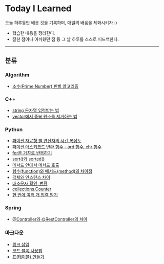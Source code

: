 # Today I Learned
오늘 하루동안 배운 것을 기록하며, 매일의 배움을 체화시키자 :)

+ 학습한 내용을 정리한다.
+ 잘한 점이나 아쉬웠던 점 등 그 날 하루를 스스로 피드백한다.

<hr>

## 분류

### Algorithm
+ [소수(Prime Number) 판별 알고리즘](https://github.com/Yiseull/TIL/blob/main/%EC%95%8C%EA%B3%A0%EB%A6%AC%EC%A6%98/%EC%86%8C%EC%88%98(Prime%20Number)%20%ED%8C%90%EB%B3%84.md)

### C++
+ [string 문자열 입력받는 법](https://github.com/Yiseull/TIL/blob/main/C%2B%2B/string%20%EB%AC%B8%EC%9E%90%EC%97%B4%20%EC%9E%85%EB%A0%A5%EB%B0%9B%EB%8A%94%20%EB%B2%95.md)
+ [vector에서 중복 원소를 제거하는 법](https://github.com/Yiseull/TIL/blob/main/C%2B%2B/vector%20%EC%A4%91%EB%B3%B5%20%EC%A0%9C%EA%B1%B0.md)

### Python
+ [파이썬 자료형 별 연산자의 시간 복잡도](https://github.com/Yiseull/TIL/blob/main/Python/%ED%8C%8C%EC%9D%B4%EC%8D%AC%20%EC%9E%90%EB%A3%8C%ED%98%95%20%EB%B3%84%20%EC%97%B0%EC%82%B0%EC%9E%90%EC%9D%98%20%EC%8B%9C%EA%B0%84%20%EB%B3%B5%EC%9E%A1%EB%8F%84.md)
+ [파이썬 아스키코드 변환 함수 - ord 함수, chr 함수](https://github.com/Yiseull/TIL/blob/main/Python/%ED%8C%8C%EC%9D%B4%EC%8D%AC%20%EC%95%84%EC%8A%A4%ED%82%A4%EC%BD%94%EB%93%9C%20%EB%B3%80%ED%99%98%20%ED%95%A8%EC%88%98%20-%20ord%20%ED%95%A8%EC%88%98%2C%20chr%ED%95%A8%EC%88%98.md)
+ [for문 거꾸로 반복하기](https://github.com/Yiseull/TIL/blob/main/Python/for%EB%AC%B8%20%EA%B1%B0%EA%BE%B8%EB%A1%9C%20%EB%B0%98%EB%B3%B5%ED%95%98%EA%B8%B0.md)
+ [sort()와 sorted()](https://github.com/Yiseull/TIL/blob/main/Python/sort()%EC%99%80%20sorted().md)
+ [메서드 안에서 메서드 호출](https://github.com/Yiseull/TIL/blob/main/Python/%EB%A9%94%EC%84%9C%EB%93%9C%20%EC%95%88%EC%97%90%EC%84%9C%20%EB%A9%94%EC%84%9C%EB%93%9C%20%ED%98%B8%EC%B6%9C.md)
+ [함수(function)와 메서드(method)의 차이점](https://github.com/Yiseull/TIL/blob/main/Python/%ED%95%A8%EC%88%98%EC%99%80%20%EB%A9%94%EC%84%9C%EB%93%9C%EC%9D%98%20%EC%B0%A8%EC%9D%B4%EC%A0%90.md)
+ [객체와 인스턴스 차이](https://github.com/Yiseull/TIL/blob/main/Python/%EA%B0%9D%EC%B2%B4%EC%99%80%20%EC%9D%B8%EC%8A%A4%ED%84%B4%EC%8A%A4%20%EC%B0%A8%EC%9D%B4.md)
+ [대소문자 확인, 변환](https://github.com/Yiseull/TIL/blob/main/Python/%EB%8C%80%EC%86%8C%EB%AC%B8%EC%9E%90%20%ED%99%95%EC%9D%B8%2C%20%EB%B3%80%ED%99%98.md)
+ [collections.Counter](https://github.com/Yiseull/TIL/blob/main/Python/collections.Counter.md)
+ [한 번에 여러 개 입력 받기](https://github.com/Yiseull/TIL/blob/main/Python/%ED%95%9C%20%EB%B2%88%EC%97%90%20%EC%97%AC%EB%9F%AC%20%EA%B0%9C%20%EC%9E%85%EB%A0%A5%20%EB%B0%9B%EA%B8%B0.md)

### Spring
+ [@Controller와 @RestController의 차이](https://github.com/Yiseull/TIL/blob/main/Spring/%40Controller%EC%99%80%20%40RestController%20%EC%B0%A8%EC%9D%B4.md)

### 마크다운
+ [링크 삽입](https://github.com/Yiseull/TIL/blob/main/%EB%A7%88%ED%81%AC%EB%8B%A4%EC%9A%B4/%EB%A7%81%ED%81%AC%20%EC%82%BD%EC%9E%85.md)
+ [코드 블록 사용법](https://github.com/Yiseull/TIL/blob/main/%EB%A7%88%ED%81%AC%EB%8B%A4%EC%9A%B4/%EC%BD%94%EB%93%9C%20%EB%B8%94%EB%A1%9D%20%EC%82%AC%EC%9A%A9%EB%B2%95.md)
+ [표(테이블) 만들기](https://github.com/Yiseull/TIL/blob/main/%EB%A7%88%ED%81%AC%EB%8B%A4%EC%9A%B4/%ED%91%9C(%ED%85%8C%EC%9D%B4%EB%B8%94)%20%EB%A7%8C%EB%93%A4%EA%B8%B0.md)